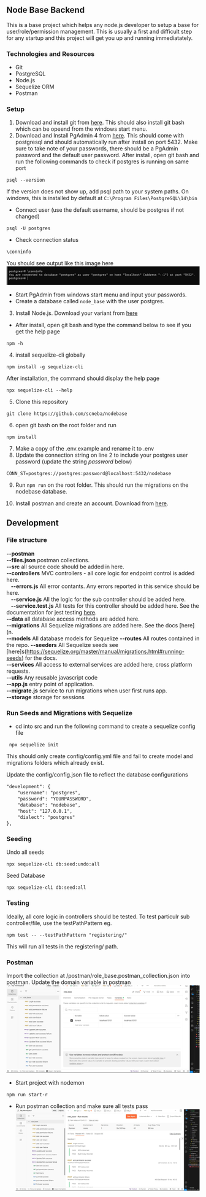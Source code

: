 ## Node Base Backend

This is a base project which helps any node.js developer to setup a base for user/role/permission management.
This is usually a first and difficult step for any startup and this project will get you up and running immediatately.

### Technologies and Resources

- Git
- PostgreSQL
- Node.js
- Sequelize ORM
- Postman

### Setup

1. Download and install git from [here](https://git-scm.com/downloads). This should also install git bash which can be opeend from the windows start menu.
2. Download and Install PgAdmin 4 from [here](https://www.pgadmin.org/download/pgadmin-4-windows/). This should come with postgresql and should automatically run after install on port 5432. Make sure to take note of your passwords, there should be a PgAdmin password and the default user password. After install, open git bash and run the following commands to check if postgres is running on same port

```
psql --version
```

If the version does not show up, add psql path to your system paths. On windows,
this is installed by default at `C:\Program Files\PostgreSQL\14\bin`

- Connect user (use the default username, should be postgres if not changed)

```
psql -U postgres
```

- Check connection status

```
\conninfo
```

You should see output like this image here \
![image](./images/psql.PNG)

- Start PgAdmin from windows start menu and input your passwords.
- Create a database called `node_base` with the user postgres.

3. Install Node.js. Download your variant from [here](https://nodejs.org/en/download/)

- After install, open git bash and type the command below to see if you get the help page

```
npm -h
```

4. install sequelize-cli globally

```
npm install -g sequelize-cli
```

After installation, the command should display the help page

```
npx sequelize-cli --help
```

5. Clone this repository

```
git clone https://github.com/scneba/nodebase
```

6. open git bash on the root folder and run

```
npm install
```

7. Make a copy of the .env.example and rename it to .env
8. Update the connection string on line 2 to include your postgres user password (update the string _password_ below)

```
CONN_ST=postgres://postgres:password@localhost:5432/nodebase
```

9. Run `npm run` on the root folder. This should run the migrations on the nodebase database.

10. Install postman and create an account. Download from [here](https://www.postman.com/downloads/).

## Development

### File structure

**--postman** \
**--files.json** postman collections. \
**--src** all source code should be added in here. \
**--controllers** MVC controllers - all core logic for endpoint control is added here. \
&nbsp;&nbsp;&nbsp;**--errors.js** All error contants. Any errors reported in this service should be here. \
&nbsp;&nbsp;&nbsp;**--service.js** All the logic for the sub controller should be added here. \
&nbsp;&nbsp;&nbsp;**--service.test.js** All tests for this controller should be added here. See the documentation for jest testing [here](https://jestjs.io/docs/getting-started). \
**--data** all database access methods are added here. \
**--migrations** All Sequelize migrations are added here. See the docs [here](n. \
**--models** All database models for Sequelize
**--routes** All routes contained in the repo.
**--seeders** All Sequelize seeds see [here]s(https://sequelize.org/master/manual/migrations.html#running-seeds) for the docs. \
**--services** All access to external services are added here, cross platform requests. \
**--utils** Any reusable javascript code \
**--app.js** entry point of application. \
**--migrate.js** service to run migrations when user first runs app. \
**--storage** storage for sessions

### Run Seeds and Migrations with Sequelize

- cd into src and run the following command to create a sequelize config file

```
 npx sequelize init
```

This should only create config/config.yml file and fail to create model and migrations folders which already exist.

Update the config/config.json file to reflect the database configurations

```
"development": {
    "username": "postgres",
    "password": "YOURPASSWORD",
    "database": "nodebase",
    "host": "127.0.0.1",
    "dialect": "postgres"
},
```

### Seeding

Undo all seeds

```
npx sequelize-cli db:seed:undo:all
```

Seed Database

```
npx sequelize-cli db:seed:all
```

### Testing

Ideally, all core logic in controllers should be tested. To test particulr sub controller/file, use the testPathPattern eg.

```
npm test -- --testPathPattern "registering/"
```

This will run all tests in the registering/ path.

### Postman

Import the collection at /postman/role_base.postman_collection.json into postman.
Update the domain variable in postman
![image](./images/postman.jpg)

- Start project with nodemon

```
npm run start-r
```

- Run postman collection and make sure all tests pass
  ![image](./images/postman_all_tests.jpg)
